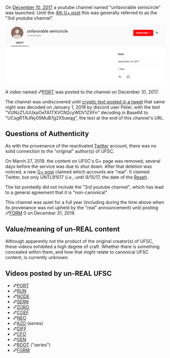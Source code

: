On
[December 10, 2017](https://www.youtube.com/channel/UCsgRTRJNy05MuB7g2X5ueqg/about)
a youtube channel named "unfavorable semicircle" was launched. Until the
[4th G+ post](Google_Plus#G.2B_post_4 "wikilink") this was generally
referred to as the "3rd youtube channel".

![3rd\_yt\_channel\_join\_date.png](3rd_yt_channel_join_date.png)

A video named ♐[PORT](PORT "wikilink") was posted to the channel on
December 31, 2017.

The channel was undiscovered until [cryptic text posted in a tweet](NYE_tweet "wikilink") that same night was decoded on January 1,
2018 by discord user Peter, with the text
"VUNzZ1JUUkpOeTA1TXVCN2cyWDV1ZXFn" decoding in Base64 to
"UCsgRTRJNy05MuB7g2X5ueqg", the text at the end of this channel's URL.

## Questions of Authenticity

As with the provenance of the reactivated [Twitter](Twitter "wikilink")
account, there was no solid connection to the "original" author(s) of
UFSC.

On March 27, 2019. the content on UFSC's G+ page was removed, several
days before the service was due to shut down. After that deletion was
noticed, a new [G+ post](Google_Plus#G.2B_post_4 "wikilink") claimed
which accounts are "real". It claimed Twitter, but only UNTL91517
(*i.e.*, until 9/15/17, the date of the
[Reset](RESET_STRANGE_YD "wikilink")).

The list pointedly did not include the "3rd youtube channel", which has
lead to a general agreement that it is "non-canonical".

This channel was quiet for a full year (including during the time above
when its provenance was not upheld by the "real" announcement) until
posting ♐[FORM](FORM "wikilink") 0 on December 31, 2019.

## Value/meaning of un-REAL content

Although apparently not the product of the original creator(s) of UFSC,
these videos exhibited a high degree of craft. Whether there is
something concealed within them, and how that might relate to canonical
UFSC content, is currently unknown.

## Videos posted by un-REAL UFSC

  - ♐[PORT](PORT "wikilink")
  - ♐[RUN](RUN "wikilink")
  - ♐[NODE](NODE "wikilink")
  - ♐[SERN](SERN "wikilink")
  - ♐[ZORO](ZORO "wikilink")
  - ♐[COEF](COEF "wikilink")
  - ♐[NEO](NEO "wikilink")
  - ♐[AZO](AZO "wikilink") (series)
  - ♐[DIFF](DIFF "wikilink")
  - ♐[CFO](CFO "wikilink")
  - ♐[GEN](GEN "wikilink")
  - ♐[ROOT](ROOT "wikilink") ("series")
  - ♐[FORM](FORM "wikilink")
